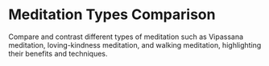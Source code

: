 # Meditation Types Comparison

Compare and contrast different types of meditation such as Vipassana meditation, loving-kindness meditation, and walking meditation, highlighting their benefits and techniques.